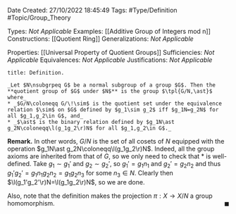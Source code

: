 <div class="topSpace"></div>

Date Created: 27/10/2022 18:45:49
Tags: #Type/Definition #Topic/Group_Theory

Types: _Not Applicable_
Examples: [[Additive Group of Integers mod n]]
Constructions: [[Quotient Ring]]
Generalizations: _Not Applicable_

Properties: [[Universal Property of Quotient Groups]]
Sufficiencies: _Not Applicable_
Equivalences: _Not Applicable_
Justifications: _Not Applicable_

``` ad-Definition
title: Definition.

_Let $N\nsubgrpeq G$ be a normal subgroup of a group $G$. Then the **quotient group of $G$ under $N$** is the group $\tpl{G/N,\ast}$ where_
* _$G/N\coloneqq G/\!\sim$ is the quotient set under the equivalence relation $\sim$ on $G$ defined by $g_1\sim g_2$ iff $g_1N=g_2N$ for all $g_1,g_2\in G$, and_
* _$\ast$ is the binary relation defined by $g_1N\ast g_2N\coloneqq\l(g_1g_2\r)N$ for all $g_1,g_2\in G$._

```

**Remark.** In other words, $G/N$ is the set of all cosets of $N$ equipped with the operation $g_1N\ast g_2N\coloneqq\l(g_1g_2\r)N$. Indeed, all the group axioms are inherited from that of $G$, so we only need to check that $\ast$ is well-defined. Take $g_1\sim g_1'$ and $g_2\sim g_2'$, so $g_1'=g_1n_1$ and $g_2'=g_2n_2$ and thus $g_1'g_2'=g_1n_1g_2n_2=g_1g_2n_3$ for some $n_3\in N$. Clearly then $\l(g_1'g_2'\r)N=\l(g_1g_2\r)N$, so we are done.

Also, note that the definition makes the projection $\pi:X\to X/N$ a group homomorphism.<span style="float:right;">$\blacksquare$</span>
